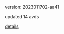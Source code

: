 version: 2023011702-aa41

updated 14 avds

[details](https://github.com/0x74f917491bfa7ebfa379/ali_avd_db/blob/master/change_log/2023/01/17/02/aa41.txt)